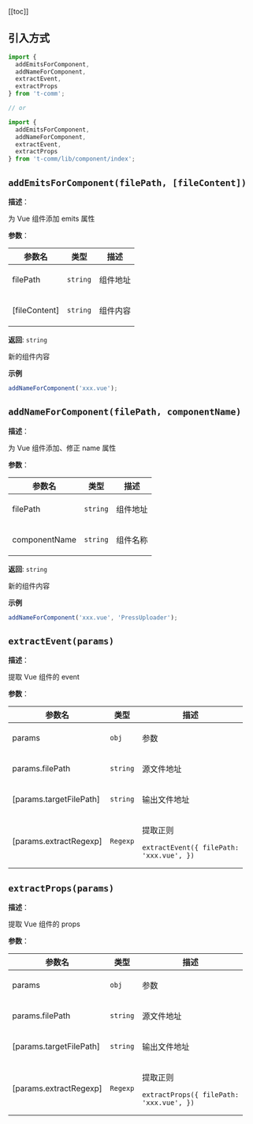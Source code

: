 [[toc]]

## 引入方式

```ts
import {
  addEmitsForComponent,
  addNameForComponent,
  extractEvent,
  extractProps
} from 't-comm';

// or

import {
  addEmitsForComponent,
  addNameForComponent,
  extractEvent,
  extractProps
} from 't-comm/lib/component/index';
```


## `addEmitsForComponent(filePath, [fileContent])` 


**描述**：<p>为 Vue 组件添加 emits 属性</p>

**参数**：


| 参数名 | 类型 | 描述 |
| --- | --- | --- |
| filePath | <code>string</code> | <p>组件地址</p> |
| [fileContent] | <code>string</code> | <p>组件内容</p> |

**返回**: <code>string</code><br>

<p>新的组件内容</p>

**示例**

```ts
addNameForComponent('xxx.vue');
```
<a name="addNameForComponent"></a>

## `addNameForComponent(filePath, componentName)` 


**描述**：<p>为 Vue 组件添加、修正 name 属性</p>

**参数**：


| 参数名 | 类型 | 描述 |
| --- | --- | --- |
| filePath | <code>string</code> | <p>组件地址</p> |
| componentName | <code>string</code> | <p>组件名称</p> |

**返回**: <code>string</code><br>

<p>新的组件内容</p>

**示例**

```ts
addNameForComponent('xxx.vue', 'PressUploader');
```
<a name="extractEvent"></a>

## `extractEvent(params)` 


**描述**：<p>提取 Vue 组件的 event</p>

**参数**：


| 参数名 | 类型 | 描述 |
| --- | --- | --- |
| params | <code>obj</code> | <p>参数</p> |
| params.filePath | <code>string</code> | <p>源文件地址</p> |
| [params.targetFilePath] | <code>string</code> | <p>输出文件地址</p> |
| [params.extractRegexp] | <code>Regexp</code> | <p>提取正则</p> <pre class="prettyprint source lang-ts"><code>extractEvent({   filePath: 'xxx.vue', }) </code></pre> |



<a name="extractProps"></a>

## `extractProps(params)` 


**描述**：<p>提取 Vue 组件的 props</p>

**参数**：


| 参数名 | 类型 | 描述 |
| --- | --- | --- |
| params | <code>obj</code> | <p>参数</p> |
| params.filePath | <code>string</code> | <p>源文件地址</p> |
| [params.targetFilePath] | <code>string</code> | <p>输出文件地址</p> |
| [params.extractRegexp] | <code>Regexp</code> | <p>提取正则</p> <pre class="prettyprint source lang-ts"><code>extractProps({   filePath: 'xxx.vue', }) </code></pre> |



